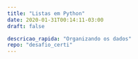 ```yaml
---
title: "Listas em Python"
date: 2020-01-31T00:14:11-03:00
draft: false

descricao_rapida: "Organizando os dados"
repo: "desafio_certi"
---
```


